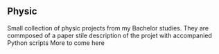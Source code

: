 ## Physic
Small collection of physic projects from my Bachelor studies.
They are commposed of a paper stile description of the projet with accompanied Python scripts
More to come here
